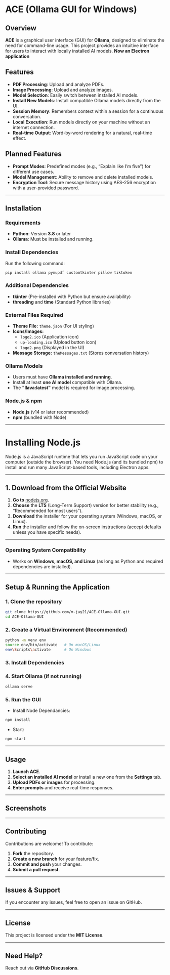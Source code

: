 # **ACE (Ollama GUI for Windows)**

## **Overview**
**ACE** is a graphical user interface (GUI) for **Ollama**, designed to eliminate the need for command-line usage. This project provides an intuitive interface for users to interact with locally installed AI models.
**Now an Electron application**

## **Features**
- **PDF Processing**: Upload and analyze PDFs.
- **Image Processing**: Upload and analyze images.
- **Model Selection**: Easily switch between installed AI models.
- **Install New Models**: Install compatible Ollama models directly from the UI.
- **Session Memory**: Remembers context within a session for a continuous conversation.
- **Local Execution**: Run models directly on your machine without an internet connection.
- **Real-time Output**: Word-by-word rendering for a natural, real-time effect.

## **Planned Features**
- **Prompt Modes**: Predefined modes (e.g., “Explain like I’m five”) for different use cases.
- **Model Management**: Ability to remove and delete installed models.
- **Encryption Tool**: Secure message history using AES-256 encryption with a user-provided password.

---

## **Installation**

### **Requirements**
- **Python**: Version **3.8** or later
- **Ollama**: Must be installed and running.

### **Install Dependencies**
Run the following command:

```sh
pip install ollama pymupdf customtkinter pillow tiktoken
```

### **Additional Dependencies**
- **tkinter** (Pre-installed with Python but ensure availability)
- **threading** and **time** (Standard Python libraries)

### **External Files Required**
- **Theme File:** `theme.json` (For UI styling)
- **Icons/Images:**  
  - `logo2.ico` (Application icon)  
  - `up-loading.ico` (Upload button icon)  
  - `logo2.png` (Displayed in the UI)
- **Message Storage:** `theMessages.txt` (Stores conversation history)

### **Ollama Models**
- Users must have **Ollama installed and running**.
- Install at least **one AI model** compatible with Ollama.
- The **"llava:latest"** model is required for image processing.

### **Node.js & npm**
- **Node.js** (v14 or later recommended)
- **npm** (bundled with Node)

---

# **Installing Node.js**

Node.js is a JavaScript runtime that lets you run JavaScript code on your computer (outside the browser). You need Node.js (and its bundled npm) to install and run many JavaScript-based tools, including Electron apps.

---

## **1. Download from the Official Website**

1. **Go to** [nodejs.org](https://nodejs.org/).
2. **Choose** the **LTS** (Long-Term Support) version for better stability (e.g., “Recommended for most users”).
3. **Download** the installer for your operating system (Windows, macOS, or Linux).
4. **Run** the installer and follow the on-screen instructions (accept defaults unless you have specific needs).

---

### **Operating System Compatibility**
- Works on **Windows, macOS, and Linux** (as long as Python and required dependencies are installed).

---

## **Setup & Running the Application**
### **1. Clone the repository**
```sh
git clone https://github.com/m-jay21/ACE-Ollama-GUI.git
cd ACE-Ollama-GUI
```

### **2. Create a Virtual Environment (Recommended)**
```sh
python -m venv env
source env/bin/activate   # On macOS/Linux
env\Scripts\activate      # On Windows
```

### **3. Install Dependencies**

### **4. Start Ollama (if not running)**
```sh
ollama serve
```

### **5. Run the GUI**

- Install Node Dependancies:
```sh
npm install
```
- Start:
```sh
npm start
```

---

## **Usage**
1. **Launch ACE**.
2. **Select an installed AI model** or install a new one from the **Settings** tab.
3. **Upload PDFs or images** for processing.
4. **Enter prompts** and receive real-time responses.

---

## **Screenshots**


---

## **Contributing**
Contributions are welcome! To contribute:

1. **Fork** the repository.
2. **Create a new branch** for your feature/fix.
3. **Commit and push** your changes.
4. **Submit a pull request**.

---

## **Issues & Support**
If you encounter any issues, feel free to open an issue on GitHub.

---

## **License**
This project is licensed under the **MIT License**.

---

## **Need Help?**
Reach out via **GitHub Discussions**.
